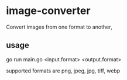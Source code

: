 # image-converter

Convert images from one format to another,

## usage

go run main.go <input.format> <output.format>

supported formats are png, jpeg, jpg, tiff, webp
